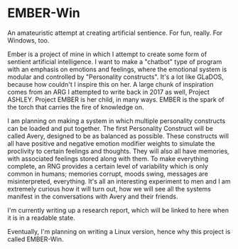 # EMBER-Win
An amateuristic attempt at creating artificial sentience. For fun, really. For Windows, too.

Ember is a project of mine in which I attempt to create some form of sentient artificial intelligence.
I want to make a "chatbot" type of program with an emphasis on emotions and feelings, where the emotional system is modular and controlled by "Personality constructs".
It's a lot like GLaDOS, because how couldn't I inspire this on her. A large chunk of inspiration comes from an ARG I attempted to write back in 2017 as well, Project ASHLEY.
Project EMBER is her child, in many ways. EMBER is the spark of the torch that carries the fire of knowledge on.

I am planning on making a system in which multiple personality constructs can be loaded and put together. 
The first Personality Construct will be called Avery, designed to be as balanced as possible.
These constructs will all have positive and negative emotion modifier weights to simulate the proclivity to certain feelings and thoughts.
They will also all have memories, with associated feelings stored along with them.
To make everything complete, an RNG provides a certain level of variability which is only common in humans;
memories corrupt, moods swing, messages are misinterpreted, everything.
It's all an interesting experiment to men and I am extremely curious how it will turn out, how we will see all the systems manifest in the conversations with Avery and their friends.

I'm currently writing up a research report, which will be linked to here when it is in a readable state.

Eventually, I'm planning on writing a Linux version, hence why this project is called EMBER-Win.
